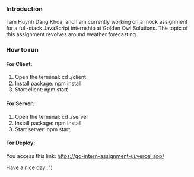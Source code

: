 ### Introduction

I am Huynh Dang Khoa, and I am currently working on a mock assignment for a full-stack JavaScript internship at Golden Owl Solutions. The topic of this assignment revolves around weather forecasting.

### How to run

#### For Client:

1. Open the terminal: cd ./client
2. Install package: npm install
3. Start client: npm start

#### For Server:

1. Open the terminal: cd ./server
2. Install package: npm install
3. Start server: npm start

#### For Deploy:

You access this link: https://go-intern-assignment-ui.vercel.app/

Have a nice day :")
